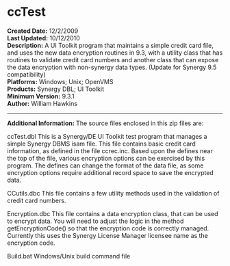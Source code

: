 # ccTest<br />
**Created Date:** 12/2/2009<br />
**Last Updated:** 10/12/2010<br />
**Description:** A UI Toolkit program that maintains a simple credit card file, and uses the new data encryption routines in 9.3, with a utility class that has routines to validate credit card numbers and another class that can expose the data encryption with non-synergy data types. (Update for Synergy 9.5 compatibility)<br />
**Platforms:** Windows; Unix; OpenVMS<br />
**Products:** Synergy DBL; UI Toolkit<br />
**Minimum Version:** 9.3.1<br />
**Author:** William Hawkins
<hr>

**Additional Information:**
The source files enclosed in this zip files are:

ccTest.dbl
This is a Synergy/DE UI Toolkit test program that manages a simple Synergy DBMS isam file.
This file contains basic credit card information, as defined in the file ccrec.inc.
Based upon the defines near the top of the file, various encryption options can be
exercised by this program. The defines can change the format of the data file, as some
encryption options require additional record space to save the encrypted data.

CCutils.dbc
This file contains a few utility methods used in the validation of credit card numbers.

Encryption.dbc
This file contains a data encryption class, that can be used to encrypt data.
You will need to adjust the logic in the method getEncryptionCode() so that the
encryption code is correctly managed. Currently this uses the Synergy License Manager
licensee name as the encryption code.

Build.bat
Windows/Unix build command file
